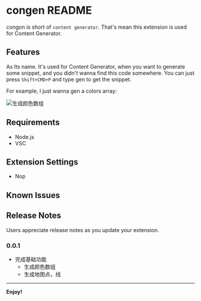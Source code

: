 # congen README

congon is short of `content generator`. That's mean this extension is used for Content Generator.

## Features

As Its name. It's used for Content Generator, when you want to generate some snippet, and you didn't wanna find this code somewhere. You can just press `Shift+CMD+P` and type gen to get the snippet.

For example, I just wanna gen a colors array:

![生成颜色数组](https://ws3.sinaimg.cn/large/0069RVTdly1fv85kk24z9g30zc0q1u0x.gif)

<!-- > Tip: Many popular extensions utilize animations. This is an excellent way to show off your extension! We recommend short, focused animations that are easy to follow. -->

## Requirements

- Node.js
- VSC

## Extension Settings

- Nop

## Known Issues

## Release Notes

Users appreciate release notes as you update your extension.

### 0.0.1

- 完成基础功能
  - 生成颜色数组
  - 生成地图点，线

---

**Enjoy!**
